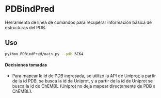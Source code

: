 # PDBindPred

Herramienta de línea de comandos para recuperar información básica de estructuras del PDB.

## Uso

```bash
python PDBindPred/main.py --pdb 6IK4
```

#### Decisiones tomadas
- Para mapear la id de PDB ingresada, se utilizó la API 
de Uniprot; a partir de la id PDB, se busca la id de Uniprot, 
y a partir de la id de Uniprot se busca la id de ChEMBL 
(Uniprot no deja mapear directamente de PDB a ChEMBL). 
